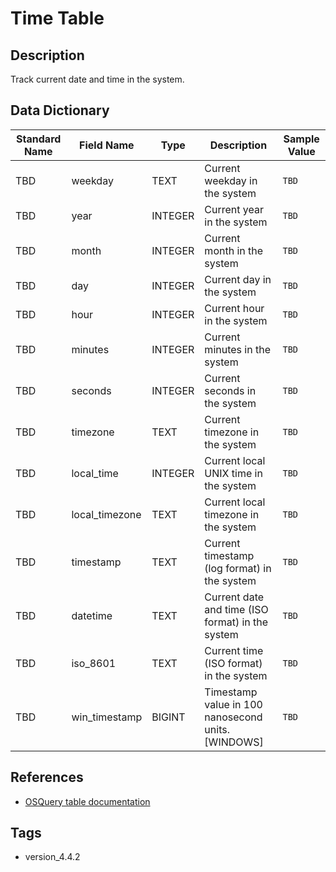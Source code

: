 # Time Table

## Description
Track current date and time in the system.

## Data Dictionary
|Standard Name|Field Name|Type|Description|Sample Value|
|---|---|---|---|---|
|TBD|weekday|TEXT|Current weekday in the system|`TBD`|
|TBD|year|INTEGER|Current year in the system|`TBD`|
|TBD|month|INTEGER|Current month in the system|`TBD`|
|TBD|day|INTEGER|Current day in the system|`TBD`|
|TBD|hour|INTEGER|Current hour in the system|`TBD`|
|TBD|minutes|INTEGER|Current minutes in the system|`TBD`|
|TBD|seconds|INTEGER|Current seconds in the system|`TBD`|
|TBD|timezone|TEXT|Current timezone in the system|`TBD`|
|TBD|local_time|INTEGER|Current local UNIX time in the system|`TBD`|
|TBD|local_timezone|TEXT|Current local timezone in the system|`TBD`|
|TBD|timestamp|TEXT|Current timestamp (log format) in the system|`TBD`|
|TBD|datetime|TEXT|Current date and time (ISO format) in the system|`TBD`|
|TBD|iso_8601|TEXT|Current time (ISO format) in the system|`TBD`|
|TBD|win_timestamp|BIGINT|Timestamp value in 100 nanosecond units. [WINDOWS]|`TBD`|

## References
* [OSQuery table documentation](https://osquery.io/schema/current#time)

## Tags
* version_4.4.2